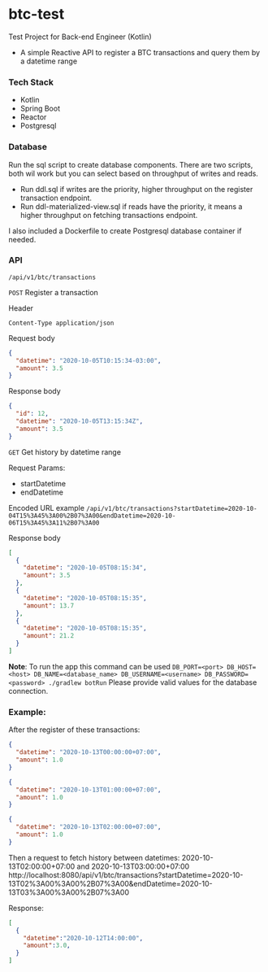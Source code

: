 # btc-test
Test Project for Back-end Engineer (Kotlin)

- A simple Reactive API to register a BTC transactions and query them by a datetime range 

### Tech Stack
- Kotlin
- Spring Boot
- Reactor
- Postgresql

### Database

Run the sql script to create database components. There are two scripts, both wil work but you can select based on throughput of writes and reads. 

- Run ddl.sql if writes are the priority, higher throughput on the register transaction endpoint.
- Run ddl-materialized-view.sql if reads have the priority, it means a higher throughput on fetching transactions endpoint.

I also included a Dockerfile to create Postgresql database container if needed.

### API

`/api/v1/btc/transactions`

`POST` Register a transaction

Header

```
Content-Type application/json
```

Request body
```json
{
  "datetime": "2020-10-05T10:15:34-03:00",
  "amount": 3.5
}
```

Response body
```json
{
  "id": 12,
  "datetime": "2020-10-05T13:15:34Z",
  "amount": 3.5
}
```

`GET` Get history by datetime range

Request Params:
- startDatetime
- endDatetime

Encoded URL example
`/api/v1/btc/transactions?startDatetime=2020-10-04T15%3A45%3A00%2B07%3A00&endDatetime=2020-10-06T15%3A45%3A11%2B07%3A00` 

Response body
```json
[
  {
    "datetime": "2020-10-05T08:15:34",
    "amount": 3.5
  },
  {
    "datetime": "2020-10-05T08:15:35",
    "amount": 13.7
  },
  {
    "datetime": "2020-10-05T08:15:35",
    "amount": 21.2
  }
]
```

**Note**: To run the app this command can be used
`DB_PORT=<port> DB_HOST=<host> DB_NAME=<database_name> DB_USERNAME=<username> DB_PASSWORD=<password> ./gradlew botRun`
Please provide valid values for the database connection.

### Example:
After the register of these transactions:
```json
{
  "datetime": "2020-10-13T00:00:00+07:00",
  "amount": 1.0
}

{
  "datetime": "2020-10-13T01:00:00+07:00",
  "amount": 1.0
}

{
  "datetime": "2020-10-13T02:00:00+07:00",
  "amount": 1.0
}

```

Then a request to fetch history between datetimes: 2020-10-13T02:00:00+07:00 and 2020-10-13T03:00:00+07:00
http://localhost:8080/api/v1/btc/transactions?startDatetime=2020-10-13T02%3A00%3A00%2B07%3A00&endDatetime=2020-10-13T03%3A00%3A00%2B07%3A00

Response:
```json
[
  {
    "datetime":"2020-10-12T14:00:00",
    "amount":3.0,
  }
]
```